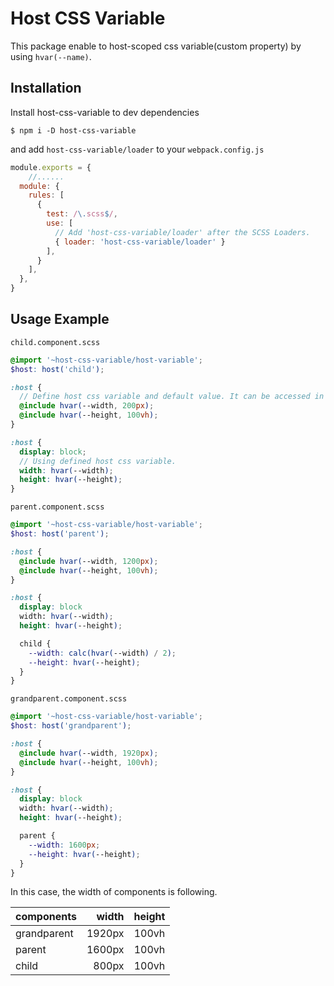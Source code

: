 # Host CSS Variable
This package enable to host-scoped css variable(custom property) by using `hvar(--name)`.

## Installation

Install host-css-variable to dev dependencies

```
$ npm i -D host-css-variable
```

and add `host-css-variable/loader` to your `webpack.config.js`

```webpack.config.js
module.exports = {
	//...... 
  module: {
    rules: [
      {
        test: /\.scss$/,
        use: [
          // Add 'host-css-variable/loader' after the SCSS Loaders.
          { loader: 'host-css-variable/loader' }
        ],
      }
    ],
  },
}
```

## Usage Example

`child.component.scss`

```child.component.scss
@import '~host-css-variable/host-variable';
$host: host('child');

:host {
  // Define host css variable and default value. It can be accessed in host scope.
  @include hvar(--width, 200px);
  @include hvar(--height, 100vh);
}

:host {
  display: block;
  // Using defined host css variable.
  width: hvar(--width);
  height: hvar(--height);
}

```

`parent.component.scss`

```parent.component.scss
@import '~host-css-variable/host-variable';
$host: host('parent');

:host {
  @include hvar(--width, 1200px);
  @include hvar(--height, 100vh);
}

:host {
  display: block
  width: hvar(--width);
  height: hvar(--height);

  child {
    --width: calc(hvar(--width) / 2);
    --height: hvar(--height);
  }
}
```

`grandparent.component.scss`

```grandparent.component.scss
@import '~host-css-variable/host-variable';
$host: host('grandparent');

:host {
  @include hvar(--width, 1920px);
  @include hvar(--height, 100vh);
}

:host {
  display: block
  width: hvar(--width);
  height: hvar(--height);

  parent {
    --width: 1600px;
    --height: hvar(--height);
  }
}
```
 

In this case, the width of components is following.

|  components  |  width | height |
|  :----       |  ----: |  ----: |
|  grandparent | 1920px | 100vh  |
|  parent      | 1600px | 100vh  |
|  child       |  800px | 100vh  |